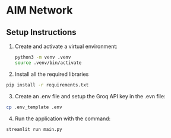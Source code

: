# AIM Network

## Setup Instructions

1. Create and activate a virtual environment:
   ```bash
   python3 -m venv .venv
   source .venv/bin/activate

2. Install all the required libraries
```bash
pip install -r requirements.txt
```

3. Create an .env file and setup the Groq API key in the .evn file:
```bash
cp .env_template .env
```

4. Run the application with the command:
```bash
streamlit run main.py
```